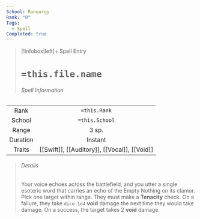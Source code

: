 ```yaml
---
School: Runeurgy
Rank: "0"
Tags:
  - Spell
Completed: true
---
```

> [!infobox|left]+ Spell Entry
> # `=this.file.name`
> ###### Spell Information
|        |                                   |
|:------:|:---------------------------------:|
|  Rank  |           `=this.Rank`            |
| School |          `=this.School`           |
| Range  |         3 sp.        |
|   Duration     |        Instant                           |
| Traits | [[Swift]], [[Auditory]], [[Vocal]], [[Void]] |
> ###### *Details*
> Your voice echoes across the battlefield, and you utter a single esoteric word that carries an echo of the Empty Nothing on its clamor. Pick one target within range. They must make a **Tenacity** check. On a failure, they take `dice:1d4` **void** damage the next time they would take damage. On a success, the target takes 2 **void** damage.  
